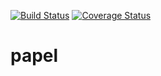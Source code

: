 [![Build Status](https://travis-ci.com/brianineza01/papel.svg?branch=Develop)](https://travis-ci.com/brianineza01/papel)   [![Coverage Status](https://coveralls.io/repos/github/brianineza01/papel/badge.svg?branch=Develop)](https://coveralls.io/github/brianineza01/papel?branch=ft-sign-up-endpoint-171311123)
# papel

